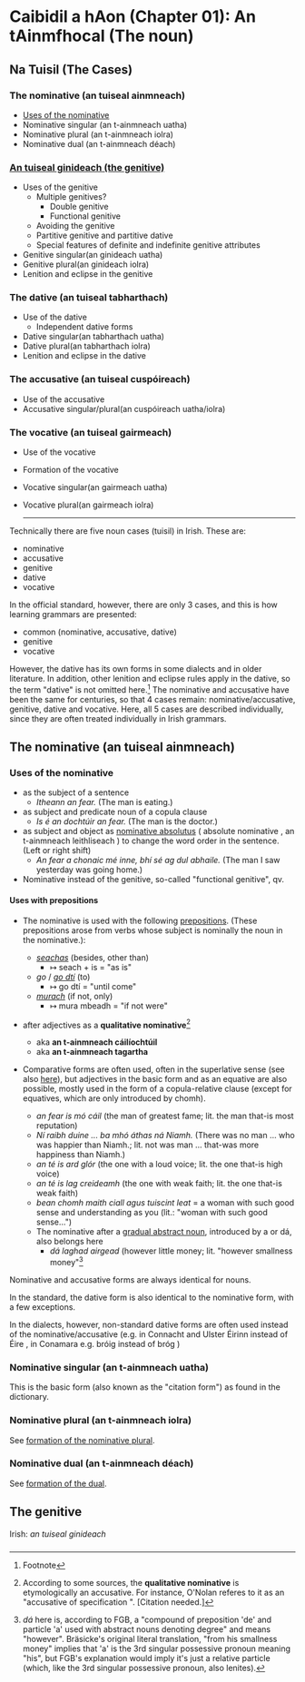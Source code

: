 # Caibidil a hAon (Chapter 01): An tAinmfhocal (The noun)

## Na Tuisil (The Cases)

### The nominative (an tuiseal ainmneach)

- [Uses of the nominative](#uses-of-the-nominative)
- Nominative singular (an t-ainmneach uatha)
- Nominative plural (an t-ainmneach iolra)
- Nominative dual (an t-ainmneach déach)

### [An tuiseal ginideach (the genitive)](#the-genitive)

- Uses of the genitive
  - Multiple genitives?
    - Double genitive
    - Functional genitive
  - Avoiding the genitive
  - Partitive genitive and partitive dative
  - Special features of definite and indefinite genitive attributes
- Genitive singular(an ginideach uatha)
- Genitive plural(an ginideach iolra)
- Lenition and eclipse in the genitive
  
### The dative (an tuiseal tabharthach)

- Use of the dative
  - Independent dative forms
- Dative singular(an tabharthach uatha)
- Dative plural(an tabharthach iolra)
- Lenition and eclipse in the dative

### The accusative (an tuiseal cuspóireach)

- Use of the accusative
- Accusative singular/plural(an cuspóireach uatha/iolra)

### The vocative (an tuiseal gairmeach)
- Use of the vocative
- Formation of the vocative
- Vocative singular(an gairmeach uatha)
- Vocative plural(an gairmeach iolra)

  ---

Technically there are five noun cases (tuisil) in Irish. These are:
- nominative
- accusative
- genitive
- dative
- vocative

In the official standard, however, there are only 3 cases, and this is how learning grammars are presented:
- common (nominative, accusative, dative)
- genitive
- vocative

However, the dative has its own forms in some dialects and in older literature. In addition, other lenition and eclipse rules apply in the dative, so the term "dative" is not omitted here.[^1] The nominative and accusative have been the same for centuries, so that 4 cases remain: nominative/accusative, genitive, dative and vocative. Here, all 5 cases are described individually, since they are often treated individually in Irish grammars.

## The nominative (an tuiseal ainmneach)

### Uses of the nominative

- as the subject of a sentence
  - _Itheann an fear._ (The man is eating.)
- as subject and predicate noun of a copula clause
  - _Is é an dochtúir an fear._ (The man is the doctor.)
- as subject and object as [nominative absolutus](https://braesicke.de/satz5.htm#nomabsolut) ( absolute nominative , an t-ainmneach leithliseach ) to change the word order in the sentence. (Left or right shift)
  - _An fear a chonaic mé inne, bhí sé ag dul abhaile._ (The man I saw yesterday was going home.)
- Nominative instead of the genitive, so-called "functional genitive", qv.

#### Uses with prepositions

- The nominative is used with the following [prepositions](https://braesicke.de/praepos.htm). (These prepositions arose from verbs whose subject is nominally the noun in the nominative.):
    - _[seachas](https://braesicke.de/sonpraep.htm#seachas)_ (besides, other than)
        - ↦ seach + is = "as is"
    - _go_ / _[go dtí](https://braesicke.de/sonpraep.htm#go%20dti)_ (to)
        - ↦ go dtí = "until come"
    - _[murach](https://braesicke.de/sonpraep.htm#murach)_ (if not, only)
      - ↦ mura mbeadh = "if not were"  

- after adjectives as a **qualitative nominative**[^equat-nom]
  - aka **an t-ainmneach cáilíochtúil**
  - aka **an t-ainmneach tagartha**
- Comparative forms are often used, often in the superlative sense (see also [here](https://braesicke.de/adjekt2.htm#mo)), but adjectives in the basic form and as an equative are also possible, mostly used in the form of a copula-relative clause (except for equatives, which are only introduced by chomh).
  - _an fear is mó cáil_ (the man of greatest fame; lit. the man that-is most reputation)
  - _Ní raibh duine ... ba mhó áthas ná Niamh._ (There was no man … who was happier than Niamh.; lit. not was man ... that-was more happiness than Niamh.)
  - _an té is ard glór_ (the one with a loud voice; lit. the one that-is high voice)
  - _an té is lag creideamh_ (the one with weak faith; lit. the one that-is weak faith)
  - _bean chomh maith ciall agus tuiscint leat_ = a woman with such good sense and understanding as you (lit.: "woman with such good sense...")
  - The nominative after a [gradual abstract noun](https://braesicke.de/adjektiv.htm#ceime), introduced by a or dá,
also belongs here
    - _dá laghad airgead_ (however little money; lit. "however smallness money"[^dá]
   
Nominative and accusative forms are always identical for nouns.

In the standard, the dative form is also identical to the nominative form, with a few exceptions.

In the dialects, however, non-standard dative forms are often used instead of the nominative/accusative (e.g. in Connacht and Ulster Éirinn instead of Éire , in Conamara e.g. bróig instead of bróg )

### Nominative singular (an t-ainmneach uatha)
This is the basic form (also known as the "citation form") as found in the dictionary.

### Nominative plural (an t-ainmneach iolra)
See [formation of the nominative plural](https://braesicke.de/subst4.htm#plural).

### Nominative dual (an t-ainmneach déach)
See [formation of the dual](https://braesicke.de/subst4.htm#dual).

## The genitive
Irish: _an tuiseal ginideach_

### 

[^1]: Footnote
[^equat-nom]: According to some sources, the **qualitative nominative** is etymologically an accusative. For instance, O'Nolan referes to it as an "accusative of specification ". [Citation needed.]
[^dá]: _dá_ here is, according to FGB, a "compound of preposition 'de' and particle 'a' used with abstract nouns denoting degree" and means "however". Bräsicke's original literal translation, "from his smallness money" implies that 'a' is the 3rd singular possessive pronoun meaning "his", but FGB's explanation would imply it's just a relative particle (which, like the 3rd singular possessive pronoun, also lenites).
